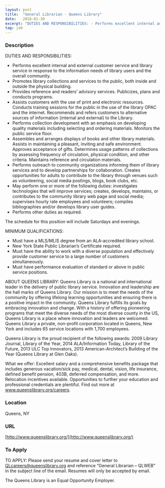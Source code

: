 ```yaml
---
layout: post
title:  "General Librarian - Queens Library"
date:   2018-01-30
excerpt: "DUTIES AND RESPONSIBILITIES: - Performs excellent internal and external customer service and library service in response to the information needs of library users and the overall community. - Promotes library collections and services to the public, both inside and outside the physical building. - Provides reference and readers’ advisory services...."
tag: job
---
```


### Description   

DUTIES AND RESPONSIBILITIES:
- Performs excellent internal and external customer service and library service 
   in response to the information needs of library users and the overall 
   community. 
- Promotes library collections and services to the public, both inside and 
   outside the physical building. 
- Provides reference and readers’ advisory services. Publicizes, plans and 
   conducts programs.  
- Assists customers with the use of print and electronic resources.  Conducts 
   training sessions for the public in the use of the library OPAC and the internet. 
   Recommends and refers customers to alternative sources of information 
   (internal and external) to the Library. 
- Performs collection development with an emphasis on developing quality 
   materials including selecting and ordering materials. Monitors the public 
   service floor. 
- Assembles and arranges displays of books and other library materials.  
   Assists in maintaining a pleasant, inviting and safe environment. Approves 
   acceptance of gifts.  Determines usage patterns of collections by assessing 
   frequency of circulation, physical condition, and other criteria. Maintains 
   reference and circulation materials. 
- Performs outreach to community organizations informing them of library 
   services and to develop partnerships for collaboration. Creates opportunities 
   for adults to contribute to the library through venues such as volunteering, 
   social media postings, blogs, book clubs, etc. 
- May perform one or more of the following duties: investigates technologies 
   that will improve services; creates, develops, maintains, or contributes to the 
   community library web page and social media; supervises hourly rate 
   employees and volunteers; compiles bibliographies and/or develops library 
   user guides.  
-  Performs other duties as required.

The schedule for this position will include Saturdays and evenings.

MINIMUM QUALIFICATIONS:
- Must have a MLS/MLIS degree from an ALA-accredited library school.
- New York State Public Librarian’s Certificate required.
- Must have the ability to work with a diverse population and effectively provide 
   customer service to a large number of customers simultaneously. 
- Must have performance evaluation of standard or above in public service 
   positions. 

ABOUT QUEENS LIBRARY:
Queens Library is a national and international leader in the delivery of public library service. Innovation and leadership are the hall marks of Queens Library. Our mission is to meet the needs of the community by offering lifelong learning opportunities and ensuring there is a positive impact in the community. Queens Library fulfills its goals by embracing innovation and change. With a history of offering pioneering programs that meet the diverse needs of the most diverse county in the US, Queens Library is a place where innovation and leaders are welcomed.   Queens Library a private, non-profit corporation located in Queens, New York and includes 65 service locations with 1,700 employees. 

Queens Library is the proud recipient of the following awards: 2009 Library Journal, Library of the Year, 2014 ALA/Information Today, Library of the Future, 2013 ULC Top Innovators, 2013 American-Architect’s Building of the Year (Queens Library at Glen Oaks).

What we offer: Excellent salary and a comprehensive benefits package that includes generous vacation/sick pay, medical, dental, vision, life insurance, defined benefit pension, 403B, deferred compensation, and more. Relocation incentives available. Opportunities to further your education and professional credentials are plentiful.  Find out more at www.queenslibrary.org/careers.











### Location   

Queens, NY


### URL   

[http://www.queenslibrary.org/](http://www.queenslibrary.org/)

### To Apply   

TO APPLY:  Please send your resume and cover letter to QLcareers@queenslibrary.org and reference “General Librarian – QLWEB” in the subject line of the email. Resumes will only be accepted by email.  
 
The Queens Library is an Equal Opportunity Employer.





